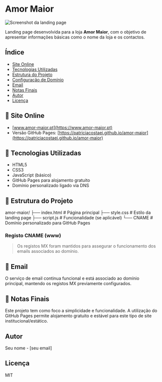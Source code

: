 # Amor Maior

![Screenshot da landing page](caminho/para/screenshot.png)

Landing page desenvolvida para a loja **Amor Maior**, com o objetivo de apresentar informações básicas como o nome da loja e os contactos.

## Índice
- [Site Online](#-site-online)
- [Tecnologias Utilizadas](#-tecnologias-utilizadas)
- [Estrutura do Projeto](#-estrutura-do-projeto)
- [Configuração de Domínio](#registo-cname-www)
- [Email](#-email)
- [Notas Finais](#-notas-finais)
- [Autor](#autor)
- [Licença](#licença)

## 🔗 Site Online

- [www.amor-maior.pt](https://www.amor-maior.pt)
- Versão GitHub Pages: [https://patriciacostaei.github.io/amor-maior](https://patriciacostaei.github.io/amor-maior)

## 🚀 Tecnologias Utilizadas

- HTML5
- CSS3
- JavaScript (básico)
- GitHub Pages para alojamento gratuito
- Domínio personalizado ligado via DNS

## 📂 Estrutura do Projeto

amor-maior/
├── index.html # Página principal
├── style.css # Estilo da landing page
├── script.js # Funcionalidade (se aplicável)
└── CNAME # Domínio personalizado para GitHub Pages


### Registo CNAME (www)

> Os registos MX foram mantidos para assegurar o funcionamento dos emails associados ao domínio.

## 📧 Email

O serviço de email continua funcional e está associado ao domínio principal, mantendo os registos MX previamente configurados.

## 🧾 Notas Finais

Este projeto tem como foco a simplicidade e funcionalidade. A utilização do GitHub Pages permite alojamento gratuito e estável para este tipo de site institucional/estático.

## Autor

Seu nome - [seu email]

## Licença

MIT



